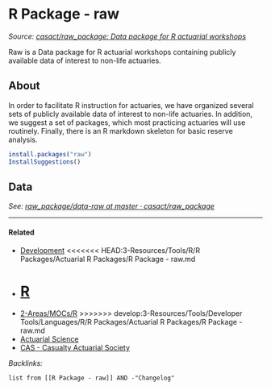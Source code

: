 # R Package - raw

*Source: [casact/raw_package: Data package for R actuarial workshops](https://github.com/casact/raw_package)*

Raw is a Data package for R actuarial workshops containing publicly available data of interest to non-life actuaries.

## About

In order to facilitate R instruction for actuaries, we have organized several sets of publicly available data of interest to non-life actuaries. In addition, we suggest a set of packages, which most practicing actuaries will use routinely. Finally, there is an R markdown skeleton for basic reserve analysis.

````R
install.packages("raw")
InstallSuggestions()
````

## Data

*See: [raw_package/data-raw at master · casact/raw_package](https://github.com/casact/raw_package/tree/master/data-raw)*

---

#### Related

* [Development](../../../../../../../2-Areas/MOCs/Development.md)
  \<\<\<\<\<\<\< HEAD:3-Resources/Tools/R/R Packages/Actuarial R Packages/R Package - raw.md
* [R](../../../../../../../2-Areas/MOCs/R.md)
  =======
* [2-Areas/MOCs/R](../../../../../../../2-Areas/MOCs/R.md)
  \>>>>>>> develop:3-Resources/Tools/Developer Tools/Languages/R/R Packages/Actuarial R Packages/R Package - raw.md
* [Actuarial Science](../../../../../../../2-Areas/MOCs/Actuarial%20Science.md)
* [CAS - Casualty Actuarial Society](../../../../../../../0-Slipbox/CAS%20-%20Casualty%20Actuarial%20Society.md)

*Backlinks:*

````dataview
list from [[R Package - raw]] AND -"Changelog"
````

